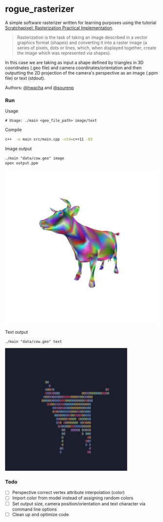 # rogue_rasterizer

A simple software rasterizer written for learning purposes using the tutorial [Scratchapixel: Rasterization Practical Implementation](https://www.scratchapixel.com/lessons/3d-basic-rendering/rasterization-practical-implementation).

> Rasterization is the task of taking an image described in a vector graphics format (shapes) and converting it into a raster image (a series of pixels, dots or lines, which, when displayed together, create the image which was represented via shapes).

In this case we are taking as input a shape defined by triangles in 3D cooridnates (.geo file) and camera coordinates/orientation and then outputting the 2D projection of the camera's perspective as an image (.ppm file) or text (stdout).

Authors: [@hwacha](https://github.com/hwacha) and [@sourenp](https://github.com/Sourenp)

### Run

Usage
```
# Usage: ./main <geo_file_path> image/text
```

Compile
```bash
c++  -o main src/main.cpp -std=c++11 -O3 
```

Image output
```
./main "data/cow.geo" image
open output.ppm
```

![cow output](images/cow.jpg)


Text output
```
./main "data/cow.geo" text
```

![cow output](images/cow_text.gif)


### Todo

- [ ] Perspective correct vertex attribute interpolation (color)
- [ ] Import color from model instead of assigning random colors
- [ ] Set output size, camera position/orientation and text character via command line options
- [ ] Clean up and optimize code
